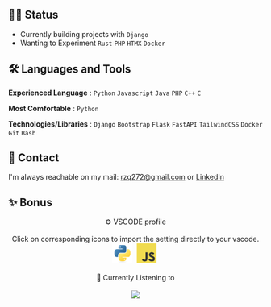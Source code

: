 ## 🙍‍♂️ Status

- Currently building projects with `Django`
- Wanting to Experiment `Rust` `PHP` `HTMX` `Docker` 

## 🛠️ Languages and Tools 

**Experienced Language** : `Python` `Javascript` `Java` `PHP` `C++` `C`

**Most Comfortable** : `Python`
 
**Technologies/Libraries** : `Django` `Bootstrap` `Flask` `FastAPI` `TailwindCSS` `Docker` `Git` `Bash`


## 💌 Contact 

I'm always reachable on my mail: rzq272@gmail.com or [LinkedIn](https://www.linkedin.com/in/razzeq/)

## ✨ Bonus







<div align="center">
	<div>⚙ VSCODE profile</div>
	<br>
	<div>Click on corresponding icons to import the setting directly to your vscode.</div>
	<div>	
		<a target="_blank" rel="noopener noreferrer" href="https://vscode.dev/profile/github/51257c90e3cd3c14a1cbf5947d20b7eb"><img src="https://github.com/devicons/devicon/blob/master/icons/python/python-original.svg" title="Python" alt="Python" height="40" width="40"/></a>&nbsp;
    	<a target="_blank" rel="noopener noreferrer" href="https://vscode.dev/profile/github/e3e9a2b6ff4bb63d83388a85ff42651c"><img src="https://github.com/devicons/devicon/blob/master/icons/javascript/javascript-original.svg" title="JavaScript" alt="JavaScript" width="40" height="40"/></a>&nbsp;
	</div>
	<br>
 	<div>🎵 Currently Listening to</div><br>
    <img src="https://spotify-github-profile.vercel.app/api/view?uid=itsmeyourmomlmao&cover_image=true&theme=default&show_offline=false&background_color=121212&interchange=true&bar_color=53b14f&bar_color_cover=true)"/>
</div>
